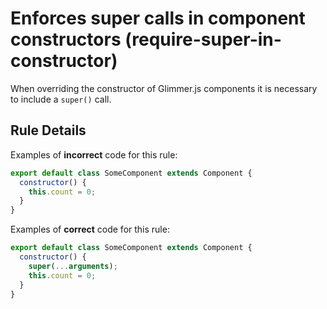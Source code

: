 # Enforces super calls in component constructors (require-super-in-constructor)

When overriding the constructor of Glimmer.js components it is necessary to include a `super()` call.

## Rule Details

Examples of **incorrect** code for this rule:

```js
export default class SomeComponent extends Component {
  constructor() {
    this.count = 0;
  }
}
```

Examples of **correct** code for this rule:

```js
export default class SomeComponent extends Component {
  constructor() {
    super(...arguments);
    this.count = 0;
  }
}
```
